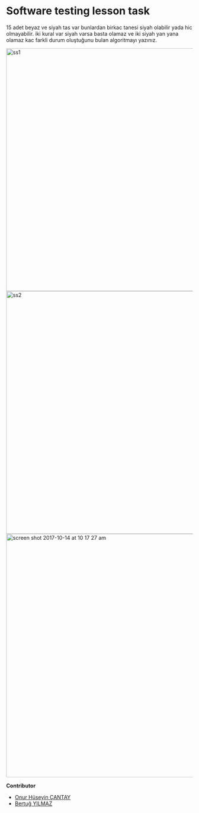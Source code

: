 # Software testing lesson task

15 adet beyaz ve siyah tas var bunlardan birkac tanesi siyah olabilir yada hic olmayabilir.
iki kural var siyah varsa basta olamaz ve iki siyah yan yana olamaz kac farkli durum oluştuğunu bulan algoritmayı yazınız.


<img width="654" alt="ss1" src="https://user-images.githubusercontent.com/23179810/31573679-4d97c1dc-b0c9-11e7-8218-fcb8543174e4.png">
<img width="654" alt="ss2" src="https://user-images.githubusercontent.com/23179810/31573683-6a31aa06-b0c9-11e7-8993-ab2e3d2bfa16.png">
<img width="656" alt="screen shot 2017-10-14 at 10 17 27 am" src="https://user-images.githubusercontent.com/23179810/31591206-bc7354ce-b225-11e7-9a50-08e8778963fa.png">


**Contributor**
- <a href="https://github.com/onurhuseyincantay">Onur Hüseyin ÇANTAY</a>
- <a href="https://github.com/bertugylmaz">Bertuğ YILMAZ</a>
